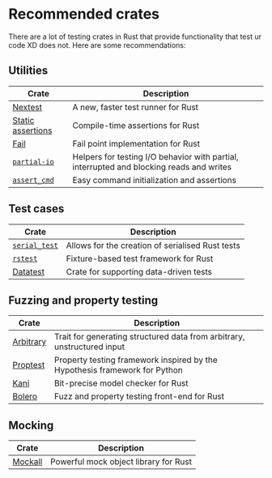 <!--
Copyright (c) 2023 Sophie Katz

This file is part of test ur code XD.

test ur code XD is free software: you can redistribute it and/or modify it under the terms of the
GNU General Public License as published by the Free Software Foundation, either version 3 of the
License, or (at your option) any later version.

test ur code XD is distributed in the hope that it will be useful, but WITHOUT ANY WARRANTY; without
even the implied warranty of MERCHANTABILITY or FITNESS FOR A PARTICULAR PURPOSE. See the GNU
General Public License for more details.

You should have received a copy of the GNU General Public License along with test ur code XD. If
not, see <https://www.gnu.org/licenses/>.
-->

# Recommended crates

There are a lot of testing crates in Rust that provide functionality that test ur code XD does not. Here are some recommendations:

## Utilities

| Crate                                                           | Description                                                                              |
| --------------------------------------------------------------- | ---------------------------------------------------------------------------------------- |
| [Nextest](https://crates.io/crates/cargo-nextest)               | A new, faster test runner for Rust                                                       |
| [Static assertions](https://crates.io/crates/static_assertions) | Compile-time assertions for Rust                                                         |
| [Fail](https://crates.io/crates/fail)                           | Fail point implementation for Rust                                                       |
| [`partial-io`](https://crates.io/crates/partial-io)             | Helpers for testing I/O behavior with partial, interrupted and blocking reads and writes |
| [`assert_cmd`](https://crates.io/crates/assert_cmd)             | Easy command initialization and assertions                                               |

## Test cases

| Crate                                                           | Description                                                                              |
| --------------------------------------------------------------- | ---------------------------------------------------------------------------------------- |
| [`serial_test`](https://crates.io/crates/serial_test)           | Allows for the creation of serialised Rust tests                                         |
| [`rstest`](https://crates.io/crates/rstest)                     | Fixture-based test framework for Rust                                                    |
| [Datatest](https://crates.io/crates/datatest)                   | Crate for supporting data-driven tests                                                   |

## Fuzzing and property testing

| Crate                                                           | Description                                                                              |
| --------------------------------------------------------------- | ---------------------------------------------------------------------------------------- |
| [Arbitrary](https://crates.io/crates/arbitrary)                 | Trait for generating structured data from arbitrary, unstructured input                  |
| [Proptest](https://crates.io/crates/proptest)                   | Property testing framework inspired by the Hypothesis framework for Python               |
| [Kani](https://crates.io/crates/kani-verifier)                  | Bit-precise model checker for Rust                                                       |
| [Bolero](https://crates.io/crates/bolero)                       | Fuzz and property testing front-end for Rust                                             |

## Mocking

| Crate                                                           | Description                                                                              |
| --------------------------------------------------------------- | ---------------------------------------------------------------------------------------- |
| [Mockall](https://crates.io/crates/mockall)                     | Powerful mock object library for Rust                                                    |

